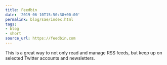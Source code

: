 ```yaml
---
title: Feedbin
date: '2019-06-10T15:50:38+00:00'
permalink: blog/sae/index.html
tags:
- blog
- short
source_url: https://feedbin.com
---
```


This is a great way to not only read and manage RSS feeds, but keep up on selected Twitter accounts and newsletters.
